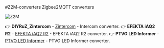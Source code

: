 #Z2M-converters 
Zigbee2MQTT converters

![Z2M](https://img.shields.io/badge/php-v1.35-blueviolet.svg)

:point_right: **DIYRuZ_Zintercom** - [Zintercom](https://raw.githubusercontent.com/Toropyga/Z2M-converters/blob/main/DIYRuZ_Zintercom_1.35.js) - Intercom converter. 
:point_right: **EFEKTA iAQ2 R2** - [EFEKTA iAQ2 R2](https://raw.githubusercontent.com/Toropyga/Z2M-converters/converters/EFEKTA_iAQ2_R2.js) - EFEKTA iAQ2 R2 converter.
:point_right: **PTVO LED Informer** - [PTVO LED Informer](https://raw.githubusercontent.com/Toropyga/Z2M-converters/converters/ptvo_led_inform_1.35.js) - PTVO LED Informer converter.
